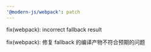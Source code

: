 ```yaml
---
'@modern-js/webpack': patch
---
```


fix(webpack): incorrect fallback result

fix(webpack): 修复 fallback 的编译产物不符合预期的问题
